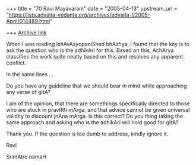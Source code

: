+++
title = "70 Ravi Mayavaram"
date = "2005-04-13"
upstream_url = "https://lists.advaita-vedanta.org/archives/advaita-l/2005-April/014489.html"

+++
[Archive link](https://lists.advaita-vedanta.org/archives/advaita-l/2005-April/014489.html)

When I was reading IshAvAsyopaniShad bhAshya, I found that the key is to 
ask the question who is the adhikAri for this. Based on this, AchArya 
classifies the work quite neatly based on this and resolves any apparent 
conflict.

In the same lines ...

Do you have any guideline that we should bear in mind while approaching 
any verse of gItA?

I am of the opinion, that there are somethings specifically directed to 
those who are stuck in pravRtti mArga, and that advice  cannot be given 
  universal validity  to discount jnAna mArga. Is this correct? Do you 
thing taking the same approach and asking who is the adhikAri will hold 
good for gItA?

Thank you. If the question is too dumb to address, kindly ignore it.


Ravi

SrimAtre namaH

